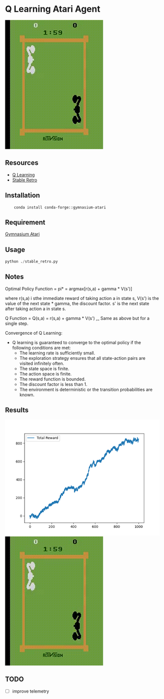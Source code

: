 # Q Learning Atari Agent

![boxing](docs/ex_9_8_24.gif)

## Resources

- [Q Learning](https://en.wikipedia.org/wiki/Q-learning)
- [Stable Retro](https://stable-retro.farama.org/)

## Installation

```
    conda install conda-forge::gymnasium-atari
```

## Requirement

[Gymnasium Atari](https://anaconda.org/conda-forge/gymnasium-atari)

## Usage

```python
python ./stable_retro.py
```

## Notes

Optimal Policy Function = pi* = argmax[r(s,a) + gamma * V(s')]

where r(s,a) i sthe immediate reward of taking action a in state s,
V(s') is the value of the next state * gamma, the discount factor.
s' is the next state after taking action a in state s.

Q Function = Q(s,a) = r(s,a) + gamma * V(s') ,_ Same as above but for a single step.

Convergence of Q Learning:

- Q learning is guaranteed to converge to the optimal policy if the following conditions are met:
  - The learning rate is sufficiently small.
  - The exploration strategy ensures that all state-action pairs are visited infinitely often.
  - The state space is finite.
  - The action space is finite.
  - The reward function is bounded.
  - The discount factor is less than 1.
  - The environment is deterministic or the transition probabilities are known.

## Results

![total rwards over time](docs/total_reward_9_10_24.png)
![boxing](docs/ex_9_8_24.gif)

## TODO

- [ ] improve telemetry
